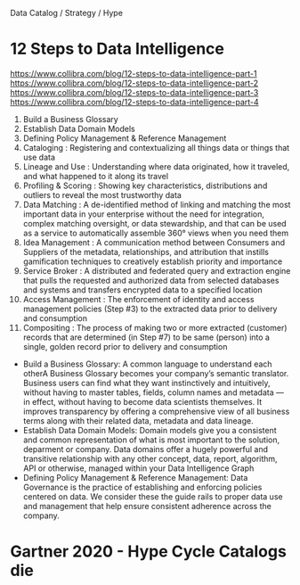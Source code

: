 


Data Catalog / Strategy / Hype  


# 12 Steps to Data Intelligence
https://www.collibra.com/blog/12-steps-to-data-intelligence-part-1
https://www.collibra.com/blog/12-steps-to-data-intelligence-part-2
https://www.collibra.com/blog/12-steps-to-data-intelligence-part-3
https://www.collibra.com/blog/12-steps-to-data-intelligence-part-4

1. Build a Business Glossary
1. Establish Data Domain Models
1. Defining Policy Management & Reference Management
1. Cataloging : Registering and contextualizing all things data or things that use data
1. Lineage and Use : Understanding where data originated, how it traveled, and what happened to it along its travel
1. Profiling & Scoring : Showing key characteristics, distributions and outliers to reveal the most trustworthy data
1. Data Matching : A de-identified method of linking and matching the most important data in your enterprise without the need for integration, complex matching oversight, or data stewardship, and that can be used as a service to automatically assemble 360° views when you need them
1. Idea Management : A communication method between Consumers and Suppliers of the metadata, relationships, and attribution that instills gamification techniques to creatively establish priority and importance
1. Service Broker : A distributed and federated query and extraction engine that pulls the requested and authorized data from selected databases and systems and transfers encrypted data to a specified location
1. Access Management : The enforcement of identity and access management policies (Step #3) to the extracted data prior to delivery and consumption
1. Compositing : The process of making two or more extracted (customer) records that are determined (in Step #7) to be same (person) into a single, golden record prior to delivery and consumption

- Build a Business Glossary: A common language to understand each otherA Business Glossary becomes your company’s semantic translator. Business users can find what they want instinctively and intuitively, without having to master tables, fields, column names and metadata — in effect, without having to become data scientists themselves. It improves transparency by offering a comprehensive view of all business terms along with their related data, metadata and data lineage.
- Establish Data Domain Models: Domain models give you a consistent and common representation of what is most important to the solution, deparment or company. Data domains offer a hugely powerful and transitive relationship with any other concept, data, report, algorithm, API or otherwise, managed within your Data Intelligence Graph
- Defining Policy Management & Reference Management: Data Governance is the practice of establishing and enforcing policies centered on data. We consider these the guide rails to proper data use and management that help ensure consistent adherence across the company.



# Gartner 2020 - Hype Cycle Catalogs die
